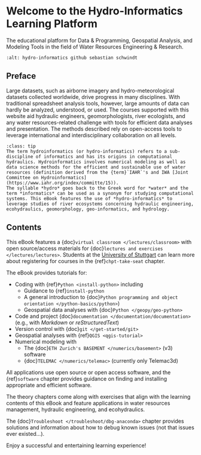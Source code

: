 # Welcome to the Hydro-Informatics Learning Platform

The educational platform for Data & Programming, Geospatial Analysis, and Modeling Tools in the field of Water Resources Engineering & Research.

```{image} img/icons/banner-logo.jpg
:alt: hydro-informatics github sebastian schwindt
```

## Preface

Large datasets, such as airborne imagery and hydro-meteorological datasets collected worldwide, drive progress in many disciplines. With traditional spreadsheet analysis tools, however, large amounts of data can hardly be analyzed, understood, or used. The courses supported with this website aid hydraulic engineers, geomorphologists, river ecologists, and any water resources-related challenge with tools for efficient data analyses and presentation. The methods described rely on open-access tools to leverage international and interdisciplinary collaboration on all levels.

```{admonition} What is Hydro-informatics?
:class: tip
The term hydroinformatics (or hydro-informatics) refers to a sub-discipline of informatics and has its origins in computational hydraulics. Hydroinformatics involves numerical modeling as well as data science methods for the efficient and sustainable use of water resources (definition derived from the {term}`IAHR`'s and IWA [Joint Committee on Hydroinformatics](https://www.iahr.org/index/committe/15)).
The syllable *hydro* goes back to the Greek word for *water* and the term *informatics* can be used as a synonym for studying computational systems. This eBook features the use of *hydro-informatics* to leverage studies of river ecosystems concerning hydraulic engineering, ecohydraulics, geomorphology, geo-informatics, and hydrology.
```

## Contents

This eBook features a {doc}`virtual classroom </lectures/classroom>` with open source/access materials for {doc}`lectures and exercises </lectures/lectures>`. Students at the [University of Stuttgart](https://www.uni-stuttgart.de/) can learn more about registering for courses in the {ref}`chpt-take-seat` chapter.

The eBook provides tutorials for:

* Coding with {ref}`Python <install-python>` including
  * Guidance to {ref}`install-python`
  * A general introduction to {doc}`Python programming and object orientation </python-basics/python>`)
  * Geospatial data analyses with {doc}`Python </geopy/geo-python>`
* Code and project {doc}`documentation </documentation/documentation>` (e.g., with *Markdown* or *reStructuredText*)
* Version control with {doc}`git </get-started/git>`
* Geospatial analyses with {ref}`QGIS <qgis-tutorial>`
* Numerical modeling with
  * The {doc}`ETH Zurich's BASEMENT </numerics/basement>` (v3) software
  * {doc}`TELEMAC </numerics/telemac>` (currently only Telemac3d)

All applications use open source or open access software, and the {ref}`software` chapter provides guidance on finding and installing appropriate and efficient software.

The theory chapters come along with exercises that align with the learning contents of this eBook and feature applications in water resources management, hydraulic engineering, and ecohydraulics.

The {doc}`Troubleshoot </troubleshoot/dbg-anaconda>` chapter provides solutions and information about how to debug known issues (not that issues ever existed...).


Enjoy a successful and entertaining learning experience!
